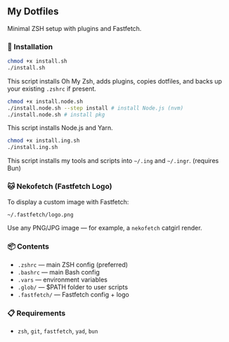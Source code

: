 ## My Dotfiles

Minimal ZSH setup with plugins and Fastfetch.

### 🔧 Installation

```zsh
chmod +x install.sh
./install.sh
```

This script installs Oh My Zsh, adds plugins, copies dotfiles, and backs up your existing `.zshrc` if present.

```zsh
chmod +x install.node.sh
./install.node.sh --step install # install Node.js (nvm)
./install.node.sh # install pkg
```

This script installs Node.js and Yarn.

```zsh
chmod +x install.ing.sh
./install.ing.sh
```

This script installs my tools and scripts into `~/.ing` and `~/.ingr`. (requires Bun)

### 🐱 Nekofetch (Fastfetch Logo)

To display a custom image with Fastfetch:

```bash
~/.fastfetch/logo.png
```

Use any PNG/JPG image — for example, a `nekofetch` catgirl render.

### 📦 Contents

* `.zshrc` — main ZSH config (preferred)
* `.bashrc` — main Bash config
* `.vars` — environment variables
* `.glob/` — $PATH folder to user scripts
* `.fastfetch/` — Fastfetch config + logo

### 📋 Requirements

* `zsh`, `git`, `fastfetch`, `yad`, `bun`
